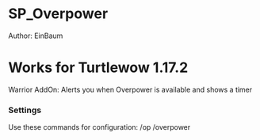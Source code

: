 

# SP_Overpower
Author: EinBaum
# Works for Turtlewow 1.17.2
Warrior AddOn: Alerts you when Overpower is available and shows a timer

### Settings

Use these commands for configuration:
	/op
	/overpower

